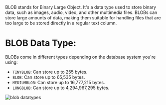 BLOB stands for Binary Large Object. It's a data type used to store binary data, such as images, audio, video, and other multimedia files. BLOBs can store large amounts of data, making them suitable for handling files that are too large to be stored directly in a regular text column.

# BLOB Data Type:
BLOBs come in different types depending on the database system you're using:

- `TINYBLOB`: Can store up to 255 bytes.
- `BLOB`: Can store up to 65,535 bytes.
- `MEDIUMBLOB`: Can store up to 16,777,215 bytes.
- `LONGBLOB`: Can store up to 4,294,967,295 bytes.

![blob datatypes](https://github.com/Techwiz-Laraib/ultimate-mysql-bootcamp/assets/159939710/45f71483-aab5-495b-a13d-7dba4025e5bd)



